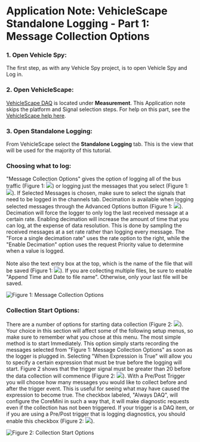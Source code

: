 # Application Note: VehicleScape Standalone Logging - Part 1: Message Collection Options

### 1. Open Vehicle Spy:

The first step, as with any Vehicle Spy project, is to open Vehicle Spy and Log in.

### 2. Open VehicleScape:

[VehicleScape DAQ](../../vehicle-spy-main-menus/main-menu-measurement/vehiclescape-daq/) is located under **Measurement**. This Application note skips the platform and Signal selection steps.  For help on this part, see the [VehicleScape help here](../../vehicle-spy-main-menus/main-menu-measurement/vehiclescape-daq/).

### 3. Open Standalone Logging:

From VehicleScape select the **Standalone Logging** tab. This is the view that will be used for the majority of this tutorial.

### Choosing what to log:

"Message Collection Options" gives the option of logging all of the bus traffic (Figure 1: ![](https://cdn.intrepidcs.net/support/VehicleSpy/assets/smOne.gif)) or logging just the messages that you select (Figure 1: ![](https://cdn.intrepidcs.net/support/VehicleSpy/assets/smTwo.gif)). If Selected Messages is chosen, make sure to select the signals that need to be logged in the channels tab. Decimation is available when logging selected messages through the Advanced Options button (Figure 1: ![](https://cdn.intrepidcs.net/support/VehicleSpy/assets/smThree.gif)). Decimation will force the logger to only log the last received message at a certain rate.  Enabling decimation will increase the amount of time that you can log, at the expense of data resolution. This is done by sampling the received messages at a set rate rather than logging every message.  The "Force a single decimation rate" uses the rate option to the right, while the "Enable Decimation" option uses the request Priority value to determine when a value is logged.\
\
Note also the text entry box at the top, which is the name of the file that will be saved (Figure 1: ![](https://cdn.intrepidcs.net/support/VehicleSpy/assets/smFour.gif)). If you are collecting multiple files, be sure to enable "Append Time and Date to file name".  Otherwise, only your last file will be saved.

![Figure 1: Message Collection Options
](../../.gitbook/assets/VehscapeMessagecollopt.gif)

### Collection Start Options:

There are a number of options for starting data collection (Figure 2: ![](https://cdn.intrepidcs.net/support/VehicleSpy/assets/smOne.gif)).  Your choice in this section will affect some of the following setup menus, so make sure to remember what you chose at this menu. The most simple method is to start Immediately. This option simply starts recording the messages selected from "Figure 1: Message Collection Options" as soon as the logger is plugged in. Selecting "When Expression is True" will allow you to specify a certain expression that must be true before the logging will start. Figure 2 shows that the trigger signal must be greater than 20 before the data collection will commence (Figure 2: ![](https://cdn.intrepidcs.net/support/VehicleSpy/assets/smTwo.gif)). With a Pre/Post Trigger you will choose how many messages you would like to collect before and after the trigger event. This is useful for seeing what may have caused the expression to become true. The checkbox labeled, "Always DAQ", will configure the CoreMini in such a way that, it will make diagnostic requests even if the collection has not been triggered. If your trigger is a DAQ item, or if you are using a Pre/Post trigger that is logging diagnostics, you should enable this checkbox (Figure 2: ![](https://cdn.intrepidcs.net/support/VehicleSpy/assets/smThree.gif)).

![Figure 2: Collection Start Options
](../../.gitbook/assets/Collstartopt.gif)
